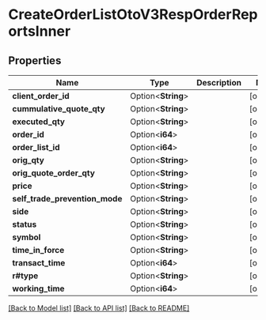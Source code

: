 # CreateOrderListOtoV3RespOrderReportsInner

## Properties

Name | Type | Description | Notes
------------ | ------------- | ------------- | -------------
**client_order_id** | Option<**String**> |  | [optional]
**cummulative_quote_qty** | Option<**String**> |  | [optional]
**executed_qty** | Option<**String**> |  | [optional]
**order_id** | Option<**i64**> |  | [optional]
**order_list_id** | Option<**i64**> |  | [optional]
**orig_qty** | Option<**String**> |  | [optional]
**orig_quote_order_qty** | Option<**String**> |  | [optional]
**price** | Option<**String**> |  | [optional]
**self_trade_prevention_mode** | Option<**String**> |  | [optional]
**side** | Option<**String**> |  | [optional]
**status** | Option<**String**> |  | [optional]
**symbol** | Option<**String**> |  | [optional]
**time_in_force** | Option<**String**> |  | [optional]
**transact_time** | Option<**i64**> |  | [optional]
**r#type** | Option<**String**> |  | [optional]
**working_time** | Option<**i64**> |  | [optional]

[[Back to Model list]](../README.md#documentation-for-models) [[Back to API list]](../README.md#documentation-for-api-endpoints) [[Back to README]](../README.md)


